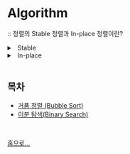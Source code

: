 # Algorithm

 :: 정렬의 Stable 정렬과 In-place 정렬이란?

<details>
<summary>&nbsp; Stable</summary>

---
정렬을 했을 때 중복된 값들의 순서가 변하지 않는 것을 말합니다.

만약, arr = [1, 7(1), 3, 5, 4, 7(2), 9] 을 정렬한 결과가

arr = [1, 3, 4, 5, 7(1), 7(2), 9] 이면 Stable(안정)<br>
arr = [1, 3, 4, 5, 7(2), 7(1), 9] 이면 Unstable(불안정)

---
</details>

<details>
<summary>&nbsp; In-place</summary>

---
정렬하는데 추가적인 메모리 공간이 거의 들지 않는 것을 말합니다.

제자리 정렬이라고도 합니다.

 

여러 정렬 알고리즘을 살펴보면서 Stable 여부, In-place 여부에 대해서도 살펴보도록 합시다.

---
</details>

<br>

## 목차
- [거품 정렬 (Bubble Sort)](./거품%20정렬%20(Bubble%20Sort).md)
- [이분 탐색(Binary Search)](./이분%20탐색(Binary%20Search).md)





<br/>

[ 홈으로...](../README.md)